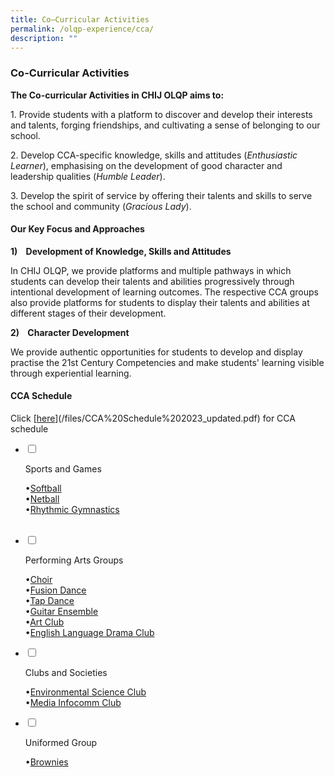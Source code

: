 ```yaml
---
title: Co–Curricular Activities
permalink: /olqp-experience/cca/
description: ""
---
```

### Co-Curricular Activities

**The Co-curricular Activities in CHIJ OLQP aims to:**

1\.  Provide students with a platform to discover and develop their interests and talents, forging friendships, and cultivating a sense of belonging to our school.

2\.  Develop CCA-specific knowledge, skills and attitudes (_Enthusiastic Learner_), emphasising on the development of good character and leadership qualities (_Humble Leader_).

3\.  Develop the spirit of service by offering their talents and skills to serve the school and community (_Gracious Lady_).

  

#### Our Key Focus and Approaches

  

**1)&nbsp;&nbsp; &nbsp;Development of Knowledge, Skills and Attitudes**

  

In CHIJ OLQP, we provide platforms and multiple pathways in which students can develop their talents and abilities progressively through intentional development of learning outcomes. The respective CCA groups also provide platforms for students to display their talents and abilities at different stages of their development.

  

**2)&nbsp;&nbsp; &nbsp;Character Development**

  

We provide authentic opportunities for students to develop and display practise the 21st Century Competencies and make students' learning visible through experiential learning.

  

#### CCA Schedule

Click&nbsp;[[here](/files/cca%20schedule%202023_for%20school%20website_updated%2019%20jun%20(002).pdf)](/files/CCA%20Schedule%202023_updated.pdf)&nbsp;for CCA schedule


<ul class="jekyllcodex_accordion">

<li>

<input type="checkbox" id="accordion1">

<label for="accordion1">Sports and Games</label>

<div>

<p>•<a href="https://staging.d2yo7qbk5fhrwg.amplifyapp.com/cca/Sports-and-Games/softball">Softball</a><br>
•<a href="https://staging.d2yo7qbk5fhrwg.amplifyapp.com/cca/Sports-and-Games/netball">Netball</a><br>
•<a href="https://staging.d2yo7qbk5fhrwg.amplifyapp.com/cca/Sports-and-Games/rhythmic-gymnastics">Rhythmic Gymnastics</a>	</p>

</div>

</li>&nbsp;&nbsp;

<li>

<input type="checkbox" id="accordion2">

<label for="accordion2">Performing Arts Groups</label>

<div>

<p>•<a href="https://staging.d2yo7qbk5fhrwg.amplifyapp.com/cca/Performing-Arts-Groups/choir">Choir</a><br>
•<a href="https://staging.d2yo7qbk5fhrwg.amplifyapp.com/cca/Performing-Arts-Groups/fusion-dance">Fusion Dance</a><br>
•<a href="https://staging.d2yo7qbk5fhrwg.amplifyapp.com/cca/Performing-Arts-Groups/tap-dance">Tap Dance</a><br>	
•<a href="https://staging.d2yo7qbk5fhrwg.amplifyapp.com/cca/Performing-Arts-Groups/guitar-ensemble">Guitar Ensemble</a><br>
•<a href="https://staging.d2yo7qbk5fhrwg.amplifyapp.com/cca/Performing-Arts-Groups/art-club">Art Club</a><br>
•<a href="https://staging.d2yo7qbk5fhrwg.amplifyapp.com/cca/Performing-Arts-Groups/EL-Drama-club">English Language Drama Club</a><br>		</p>

</div>

</li>
<li>

<input type="checkbox" id="accordion3">

<label for="accordion3">Clubs and Societies</label>

<div>

<p>
•<a href="https://staging.d2yo7qbk5fhrwg.amplifyapp.com/cca/Clubs-and-Societies/environmental-science-club">Environmental Science Club</a><br>
•<a href="https://staging.d2yo7qbk5fhrwg.amplifyapp.com/cca/Clubs-and-Societies/media-and-infocomm-club">Media Infocomm Club</a>
	
</p>

</div>

</li>

<li>

<input type="checkbox" id="accordion4">

<label for="accordion4">Uniformed Group</label>

<div>

<p>
•<a href="https://staging.d2yo7qbk5fhrwg.amplifyapp.com/cca/Uniformed-Group/brownies">Brownies</a>
	
</p>

</div>

</li>

</ul>